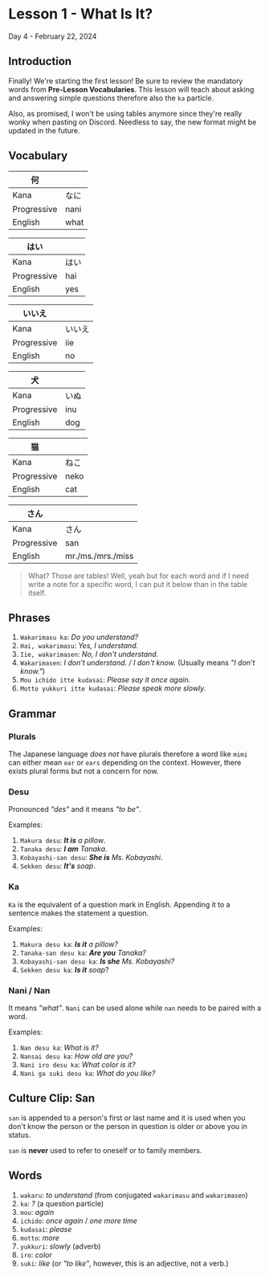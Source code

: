 # Lesson 1 - What Is It?

Day 4 - February 22, 2024

## Introduction

Finally! We're starting the first lesson! Be sure to review the mandatory words from **Pre-Lesson Vocabularies**. This lesson will teach about asking and answering simple questions therefore also the `ka` particle.

Also, as promised, I won't be using tables anymore since they're really wonky when pasting on Discord. Needless to say, the new format might be updated in the future.

## Vocabulary

| 何           |      |
| ----------- | ---- |
| Kana        | なに   |
| Progressive | nani |
| English     | what |

| はい          |     |
| ----------- | --- |
| Kana        | はい  |
| Progressive | hai |
| English     | yes |

| いいえ         |     |
| ----------- | --- |
| Kana        | いいえ |
| Progressive | iie |
| English     | no  |

| 犬           |     |
| ----------- | --- |
| Kana        | いぬ  |
| Progressive | inu |
| English     | dog |

| 猫           |      |
| ----------- | ---- |
| Kana        | ねこ   |
| Progressive | neko |
| English     | cat  |

| さん          |                   |
| ----------- | ----------------- |
| Kana        | さん                |
| Progressive | san               |
| English     | mr./ms./mrs./miss |

> What? Those are tables! Well, yeah but for each word and if I need write a note for a specific word, I can put it below than in the table itself.

## Phrases

1. `Wakarimasu ka`: _Do you understand?_
2. `Hai, wakarimasu`: _Yes, I understand._
3. `Iie, wakarimasen`: _No, I don't understand._
4. `Wakarimasen`: _I don't understand. / I don't know._ (Usually means _"I don't know."_)
5. `Mou ichido itte kudasai`: _Please say it once again._
6. `Motto yukkuri itte kudasai`: _Please speak more slowly._

## Grammar

### Plurals

The Japanese language _does not_ have plurals therefore a word like `mimi` can either mean `ear` or `ears` depending on the context. However, there exists plural forms but not a concern for now.

### Desu

Pronounced _"des"_ and it means _"to be"_.

Examples:

1. `Makura desu`: _**It is** a pillow_.
2. `Tanaka desu`: _**I am** Tanaka_.
3. `Kobayashi-san desu`: _**She is** Ms. Kobayashi_.
4. `Sekken desu`: _**It's** soap_.

### Ka

`Ka` is the equivalent of a question mark in English. Appending it to a sentence makes the statement a question.

Examples:

1. `Makura desu ka`: _**Is it** a pillow?_
2. `Tanaka-san desu ka`: _**Are you** Tanaka?_
3. `Kobayashi-san desu ka`: _**Is she** Ms. Kobayashi?_
4. `Sekken desu ka`: _**Is it** soap_?

### Nani / Nan

It means _"what"_. `Nani` can be used alone while `nan` needs to be paired with a word.

Examples:

1. `Nan desu ka`: _What is it?_
2. `Nansai desu ka`: _How old are you?_
3. `Nani iro desu ka`: _What color is it?_
4. `Nani ga suki desu ka`: _What do you like?_

## Culture Clip: San

`san` is appended to a person's first or last name and it is used when you don't know the person or the person in question is older or above you in status.

`san` is **never** used to refer to oneself or to family members.

## Words

1. `wakaru`: _to understand_ (from conjugated `wakarimasu` and `wakarimasen`)
2. `ka`: _?_ (a question particle)
3. `mou`: _again_
4. `ichido`: _once again_ / _one more time_
5. `kudasai`: _please_
6. `motto`: _more_
7. `yukkuri`: _slowly_ (adverb)
8. `iro`: _color_
9. `suki`: _like_ (or _"to like"_, however, this is an adjective, not a verb.)
